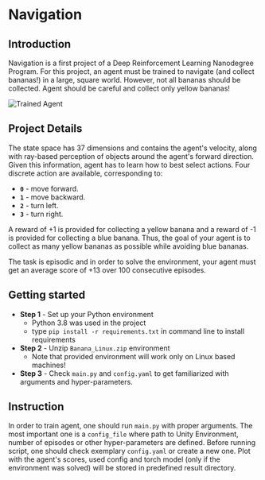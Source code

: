 [//]: # (Image References)

[image1]: https://user-images.githubusercontent.com/10624937/42135619-d90f2f28-7d12-11e8-8823-82b970a54d7e.gif "Trained Agent"

# Navigation

## Introduction

Navigation is a first project of a Deep Reinforcement Learning Nanodegree Program. For this project, an agent must be 
trained to navigate (and collect bananas!) in a large, square world. However, not all bananas should be collected. 
Agent should be careful and collect only yellow bananas!

![Trained Agent][image1]

## Project Details

The state space has 37 dimensions and contains the agent's velocity, along with ray-based perception of objects around
the agent's forward direction. Given this information, agent has to learn how to best select actions. Four discrete 
action are available, corresponding to:
- **`0`** - move forward.
- **`1`** - move backward.
- **`2`** - turn left.
- **`3`** - turn right.

A reward of +1 is provided for collecting a yellow banana and a reward of -1 is provided for collecting a blue banana. 
Thus, the goal of your agent is to collect as many yellow bananas as possible while avoiding blue bananas.

The task is episodic and in order to solve the environment, your agent must get an average score of +13 over 100 
consecutive episodes.

## Getting started
- **Step 1** - Set up your Python environment
  - Python 3.8 was used in the project
  - type `pip install -r requirements.txt` in command line to install requirements
- **Step 2** - Unzip `Banana_Linux.zip` environment
  - Note that provided environment will work only on Linux based machines!
- **Step 3** - Check `main.py` and `config.yaml` to get familiarized with arguments and hyper-parameters.
  
## Instruction
  In order to train agent, one should run `main.py` with proper arguments. The most important one is a `config_file`
  where path to Unity Environment, number of episodes or other hyper-parameters are defined. 
  Before running script, one should check exemplary `config.yaml` or create a new one. Plot with the agent's scores,
  used config and torch model (only if the environment was solved) will be stored in predefined result directory.
